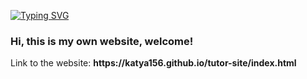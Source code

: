 <a href="https://git.io/typing-svg"><img src="https://readme-typing-svg.demolab.com?font=Fira+Code&pause=1000&center=true&width=435&lines=TUTOR+SITE" alt="Typing SVG" /></a>
<h3>Hi, this is my own website, welcome!</h3>
<p>Link to the website: <strong>https://katya156.github.io/tutor-site/index.html</strong></p>
